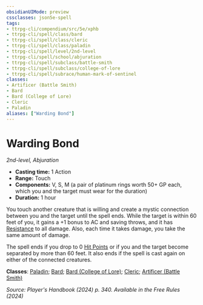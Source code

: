 ```yaml
---
obsidianUIMode: preview
cssclasses: json5e-spell
tags:
- ttrpg-cli/compendium/src/5e/xphb
- ttrpg-cli/spell/class/bard
- ttrpg-cli/spell/class/cleric
- ttrpg-cli/spell/class/paladin
- ttrpg-cli/spell/level/2nd-level
- ttrpg-cli/spell/school/abjuration
- ttrpg-cli/spell/subclass/battle-smith
- ttrpg-cli/spell/subclass/college-of-lore
- ttrpg-cli/spell/subrace/human-mark-of-sentinel
classes:
- Artificer (Battle Smith)
- Bard
- Bard (College of Lore)
- Cleric
- Paladin
aliases: ["Warding Bond"]
---
```

# Warding Bond
*2nd-level, Abjuration*  


- **Casting time:** 1 Action
- **Range:** Touch
- **Components:** V, S, M (a pair of platinum rings worth 50+ GP each, which you and the target must wear for the duration)
- **Duration:** 1 hour

You touch another creature that is willing and create a mystic connection between you and the target until the spell ends. While the target is within 60 feet of you, it gains a +1 bonus to AC and saving throws, and it has [Resistance](Misc%20Files/CLI/rules/variant-rules/resistance-xphb.md) to all damage. Also, each time it takes damage, you take the same amount of damage.

The spell ends if you drop to 0 [Hit Points](Misc%20Files/CLI/rules/variant-rules/hit-points-xphb.md) or if you and the target become separated by more than 60 feet. It also ends if the spell is cast again on either of the connected creatures.

**Classes**: [Paladin](Misc%20Files/CLI/compendium/lists/list-spells-classes-paladin.md); [Bard](Misc%20Files/CLI/compendium/lists/list-spells-classes-bard.md); [Bard (College of Lore)](Misc%20Files/CLI/compendium/lists/list-spells-classes-bard-xphb-college-of-lore-xphb.md "subclass=XPHB;class=XPHB"); [Cleric](Misc%20Files/CLI/compendium/lists/list-spells-classes-cleric.md); [Artificer (Battle Smith)](Misc%20Files/CLI/compendium/lists/list-spells-classes-artificer-battle-smith-tce.md "subclass=TCE;class=TCE")

*Source: Player's Handbook (2024) p. 340. Available in the Free Rules (2024)*